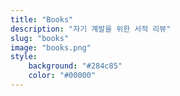 ```yaml
---
title: "Books"
description: "자기 계발을 위한 서적 리뷰"
slug: "books"
image: "books.png"
style:
    background: "#284c85"
    color: "#00000"
---
```

